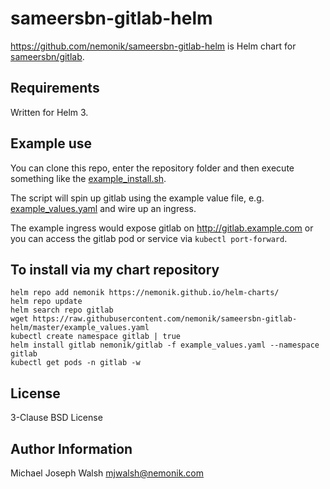 # sameersbn-gitlab-helm

https://github.com/nemonik/sameersbn-gitlab-helm is Helm chart for [sameersbn/gitlab](https://github.com/sameersbn/docker-gitlab).

## Requirements

Written for Helm 3.

## Example use

You can clone this repo, enter the repository folder and then execute something like the [example_install.sh](example_install.sh).

The script will spin up gitlab using the example value file, e.g. [example_values.yaml](example_values.yaml) and wire up an ingress.

The example ingress would expose gitlab on http://gitlab.example.com or you can access the gitlab pod or service via `kubectl port-forward`.

## To install via my chart repository

```
helm repo add nemonik https://nemonik.github.io/helm-charts/
helm repo update
helm search repo gitlab
wget https://raw.githubusercontent.com/nemonik/sameersbn-gitlab-helm/master/example_values.yaml
kubectl create namespace gitlab | true
helm install gitlab nemonik/gitlab -f example_values.yaml --namespace gitlab
kubectl get pods -n gitlab -w
```

## License

3-Clause BSD License

## Author Information

Michael Joseph Walsh <mjwalsh@nemonik.com>
